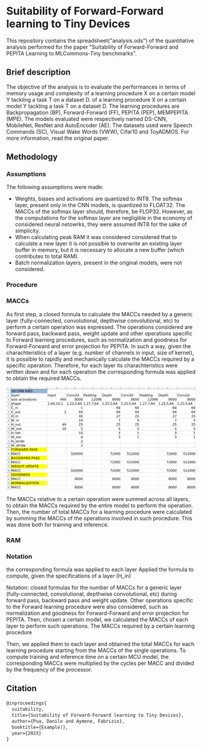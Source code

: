 # Suitability of Forward-Forward learning to Tiny Devices
This repository contains the spreadsheet("analysis.ods") of the quantitative analysis performed for the paper "Suitability of Forward-Forward and PEPITA Learning to MLCommons-Tiny benchmarks". 


## Brief description
The objective of the analysis is to evaluate the performances in terms of memory usage and complexity of a learning procedure X on a certain model Y tackling a task T on a dataset D. of a learning procedure X on a certain model Y tackling a task T on a dataset D. The learning procedures are Backpropagation (BP), Forward-Forward (FF), PEPITA (PEP), MEMPEPITA (MPE). The models evaluated were respectively named DS-CNN, MobileNet, ResNet and AutoEncoder (AE). The datasets used were Speech Commands (SC), Visual Wake Words (VWW), Cifar10 and ToyADMOS. For more information, read the original paper.

## Methodology
### Assumptions
The following assumptions were made: 
- Weights, biases and activations are quantized to INT8. The softmax layer, present only in the CNN models, is quantized to FLOAT32. The MACCs of the softmax layer should, therefore, be FLOP32. However, as the computations for the softmax layer are negligible in the economy of considered neural netowrks, they were assumed INT8 for the sake of simplicity. 
- When calculating peak RAM it was considered considered that to calculate a new layer it is not possible to overwrite an existing layer buffer in memory, but it is necessary to allocate a new buffer (which contributes to total RAM).
- Batch normalization layers, present in the original models, were not considered.

### Procedure
### MACCs
As first step, a closed formula to calculate the MACCs needed by a generic layer (fully-connected, convolutional, depthwise convolutional, etc) to perform a certain operation was expressed. The operations considered are forward pass, backward pass, weight update and other operations specific to Forward learning procedures, such as normalization and goodness for Forward-Forward and error projection for PEPITA. In such a way, given the charachteristics of a layer (e.g. number of channels in input, size of kernel), it is possible to rapidly and mechanically calculate the MACCs required by a specific operation. Therefore, for each layer its charachteristics were written down and for each operation the corresponding formula was applied to obtain the required MACCs.

![spreadsheet](figures/spreadsheet_example.png)

The MACCs relative to a certain operation were summed across all layers, to obtain the MACCs required by the entire model to perform the operation. Then, the number of total MACCs for a learning procedure were calculated by summing the MACCs of the operations involved in such procedure. This was done both for training and inference.

### RAM




### Notation

the corresponding formula was applied to each layer
Applied the formula to compute, given the specifications of a layer (H_in)

Notation:
closed formulas for the number of MACCs for a generic layer (fully-connected, convolutional, depthwise convolutional, etc) during forward pass, backward pass and weight update. Other operations specific to the Forward learning procedure were also considered, such as normalization and goodness for Forward-Forward and error projection for PEPITA. Then, chosen a certain model, we calculated the MACCs of each layer to perform such operations. The MACCs required by a certain learning procedure 


Then, we applied them to each layer and obtained the total MACCs for each learning procedure starting from the MACCs of the single operations.
To compute training and inference time on a certain MCU model, the corresponding MACCs were multiplied by the cycles per MACC and divided by the frequency of the processor.


## Citation
```
@inproceedings{
  suitability,
  title={Suitability of Forward-Forward learning to Tiny Devices},
  author={Pua, Danilo and Aymone, Fabrizio},
  booktitle={Example)},
  year={2023}
} 
```
